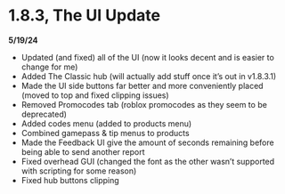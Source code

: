 # 1.8.3, The UI Update
**5/19/24**

- Updated (and fixed) all of the UI (now it looks decent and is easier to change for me)
- Added The Classic hub (will actually add stuff once it’s out in v1.8.3.1)
- Made the UI side buttons far better and more conveniently placed (moved to top and fixed clipping issues)
- Removed Promocodes tab (roblox promocodes as they seem to be deprecated)
- Added codes menu (added to products menu)
- Combined gamepass & tip menus to products
- Made the Feedback UI give the amount of seconds remaining before being able to send another report
- Fixed overhead GUI (changed the font as the other wasn’t supported with scripting for some reason)
- Fixed hub buttons clipping

